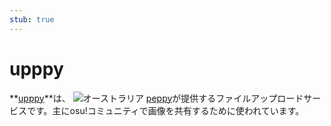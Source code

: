 ```yaml
---
stub: true
---
```


# upppy

**[upppy](https://up.ppy.sh)**は、 ![][flag_AU] [peppy](https://osu.ppy.sh/users/2)が提供するファイルアップロードサービスです。主にosu!コミュニティで画像を共有するために使われています。

[flag_AU]: /wiki/shared/flag/AU.gif "オーストラリア"
